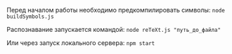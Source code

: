 Перед началом работы необходимо предкомпилировать символы: ```node buildSymbols.js```

Распознавание запускается командой: ```node reTeXt.js "путь_до_файла"```

Или через запуск локального сервера: ```npm start```